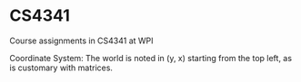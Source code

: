 # CS4341
Course assignments in CS4341 at WPI


Coordinate System:
	The world is noted in (y, x) starting from the top left, as is customary with matrices.